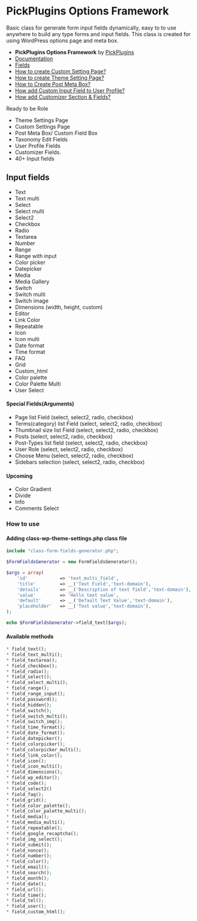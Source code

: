 # PickPlugins Options Framework

Basic class for generate form input fields dynamically, easy to to use anywhere to build any type forms and input fields. This class is created for using WordPress options page and meta box.

* **PickPlugins Options Framework** by  [PickPlugins](https://www.pickplugins.com)
*  [Documentation](https://www.pickplugins.com/documentation/pickplugins-options-framework/)
* [Fields](https://www.pickplugins.com/documentation/pickplugins-options-framework/fields/)
* [How to create Custom Setting Page?](https://www.pickplugins.com/documentation/pickplugins-options-framework/faq/how-to-create-custom-setting-page/)
* [How to create Theme Setting Page?](https://www.pickplugins.com/documentation/pickplugins-options-framework/faq/how-to-create-theme-setting-page/)
* [How to Create Post Meta Box?](https://www.pickplugins.com/documentation/pickplugins-options-framework/faq/how-to-create-post-meta-box/)
* [How add Custom Input Field to User Profile?](https://www.pickplugins.com/documentation/pickplugins-options-framework/faq/how-to-create-post-meta-box-2/)
* [How add Customizer Section & Fields?](https://www.pickplugins.com/documentation/pickplugins-options-framework/faq/how-add-customizer-section-fields/)

Ready to be Role

* Theme Settings Page
* Custom Settings Page
* Post Meta Box/ Custom Field Box
* Taxonomy Edit Fields
* User Profile Fields
* Customizer Fields.
* 40+ Input fields






## Input fields

* Text
* Text multi
* Select
* Select multi
* Select2
* Checkbox
* Radio
* Textarea
* Number
* Range
* Range with input
* Color picker
* Datepicker
* Media
* Media Gallery
* Switch
* Switch multi
* Switch image
* Dimensions (width, height, custom)
* Editor
* Link Color
* Repeatable
* Icon
* Icon multi
* Date format 
* Time format 
* FAQ
* Grid
* Custom_html
* Color palette
* Color Palette Multi
* User Select

#### Special Fields(Arguments)

* Page list Field (select, select2, radio, checkbox)
* Terms(category) list Field (select, select2, radio, checkbox)
* Thumbnail size list Field (select, select2, radio, checkbox)
* Posts (select, select2, radio, checkbox)
* Post-Types list field (select, select2, radio, checkbox)
* User Role (select, select2, radio, checkbox)
* Choose Menu (select, select2, radio, checkbox)
* Sidebars selection (select, select2, radio, checkbox)

#### Upcoming

* Color Gradient
* Divide
* Info
* Comments Select


### How to use

#### Adding class-wp-theme-settings.php class file
```php
include "class-form-fields-generator.php";
```

```php
$FormFieldsGenerator = new FormFieldsGenerator();

$args = array(
    'id'		    => 'text_multi_field',
    'title'		    => __('Text Field','text-domain'),
    'details'	    => __('Description of text field','text-domain'),
    'value'		    => 'Hello text value',
    'default'		=> __('Default Text Value','text-domain'),
    'placeholder'   => __('Text value','text-domain'),
);

echo $FormFieldsGenerator->field_text($args);
```

#### Available methods

```php
* field_text();
* field_text_multi();
* field_textarea();
* field_checkbox();
* field_radio();
* field_select();
* field_select_multi();
* field_range();
* field_range_input();
* field_password();
* field_hidden();
* field_switch();
* field_switch_multi();
* field_switch_img();
* field_time_format();
* field_date_format();
* field_datepicker();
* field_colorpicker();
* field_colorpicker_multi();
* field_link_color();
* field_icon();
* field_icon_multi();
* field_dimensions();
* field_wp_editor();
* field_code();
* field_select2()
* field_faq();
* field_grid();
* field_color_palette();
* field_color_palette_multi();
* field_media();
* field_media_multi();
* field_repeatable();
* field_google_recaptcha();
* field_img_select();
* field_submit();
* field_nonce();
* field_number();
* field_color();
* field_email();
* field_search();
* field_month();
* field_date();
* field_url();
* field_time();
* field_tel();
* field_user();
* field_custom_html(); 
```



















